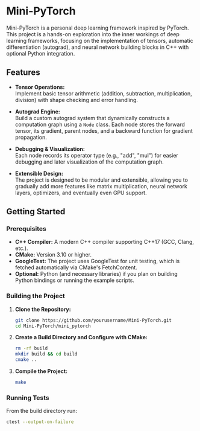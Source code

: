 # Mini-PyTorch

Mini-PyTorch is a personal deep learning framework inspired by PyTorch. This project is a hands-on exploration into the inner workings of deep learning frameworks, focusing on the implementation of tensors, automatic differentiation (autograd), and neural network building blocks in C++ with optional Python integration.

## Features

- **Tensor Operations:**  
  Implement basic tensor arithmetic (addition, subtraction, multiplication, division) with shape checking and error handling.

- **Autograd Engine:**  
  Build a custom autograd system that dynamically constructs a computation graph using a `Node` class. Each node stores the forward tensor, its gradient, parent nodes, and a backward function for gradient propagation.

- **Debugging & Visualization:**  
  Each node records its operator type (e.g., "add", "mul") for easier debugging and later visualization of the computation graph.

- **Extensible Design:**  
  The project is designed to be modular and extensible, allowing you to gradually add more features like matrix multiplication, neural network layers, optimizers, and eventually even GPU support.

## Getting Started

### Prerequisites

- **C++ Compiler:** A modern C++ compiler supporting C++17 (GCC, Clang, etc.).
- **CMake:** Version 3.10 or higher.
- **GoogleTest:** The project uses GoogleTest for unit testing, which is fetched automatically via CMake's FetchContent.
- **Optional:** Python (and necessary libraries) if you plan on building Python bindings or running the example scripts.

### Building the Project

1. **Clone the Repository:**

   ```bash
   git clone https://github.com/yourusername/Mini-PyTorch.git
   cd Mini-PyTorch/mini_pytorch
   ```
   
2. **Create a Build Directory and Configure with CMake:**
    ```bash
    rm -rf build
    mkdir build && cd build
    cmake ..
    ```

3. **Compile the Project:**
   ```bash
   make
   ```

### Running Tests
From the build directory run:
  ```bash
  ctest --output-on-failure
  ```
   

